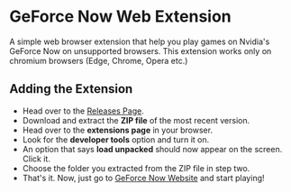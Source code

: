# GeForce Now Web Extension
A simple web browser extension that help you play games on Nvidia's GeForce Now on unsupported browsers. This extension works only on chromium browsers (Edge, Chrome, Opera etc.)

## Adding the Extension
- Head over to the [Releases Page](https://github.com/bulkypanda/GeForce-Now-Web/releases).
- Download and extract the **ZIP file** of the most recent version.
- Head over to the **extensions page** in your browser.
- Look for the **developer tools** option and turn it on.
- An option that says **load unpacked** should now appear on the screen. Click it.
- Choose the folder you extracted from the ZIP file in step two.
- That's it. Now, just go to [GeForce Now Website](https://play.geforcenow.com/mall/) and start playing!
